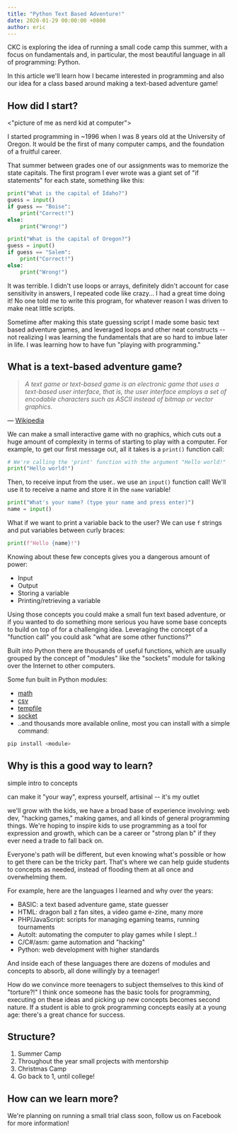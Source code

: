 ```yaml
---
title: "Python Text Based Adventure!"
date: 2020-01-29 00:00:00 +0800
author: eric
---
```


CKC is exploring the idea of running a small code camp this summer, with a focus on fundamentals and,
in particular, the most beautiful language in all of programming: Python. 

In this article we'll learn how I became
interested in programming and also our idea for a class based around making a text-based adventure game!

<!--more-->

## How did I start?

<"picture of me as nerd kid at computer">

I started programming in ~1996 when I was 8 years old at the University of Oregon. It would be the first of many
computer camps, and the foundation of a fruitful career.

That summer between grades one of our assignments was to memorize the state capitals. The first program I ever wrote was
a giant set of "if statements" for each state, something like this:

```python
print("What is the capital of Idaho?")
guess = input()
if guess == "Boise":
    print("Correct!")
else:
    print("Wrong!")

print("What is the capital of Oregon?")
guess = input()
if guess == "Salem":
    print("Correct!")
else:
    print("Wrong!")
```

It was terrible. I didn't use loops or arrays, definitely didn't account for case sensitivity in answers,
I repeated code like crazy... I had a great time doing it! No one told me to write this program, for whatever reason
I was driven to make neat little scripts.

Sometime after making this state guessing script I made some basic text based adventure games, and leveraged loops
and other neat constructs -- not realizing I was learning the fundamentals that are so hard to imbue later in life.
I was learning how to have fun "playing with programming."

## What is a text-based adventure game?

> _A text game or text-based game is an electronic game that uses a text-based user interface, that is, 
 the user interface employs a set of encodable characters such as ASCII instead of bitmap or vector graphics._

&mdash; [Wikipedia](https://en.wikipedia.org/wiki/Text-based_game) 

We can make a small interactive game with no graphics, which cuts out a huge amount of complexity in terms of 
starting to play with a computer. For example, to get our first message out, all it takes is a `print()` 
function call:

```python
# We're calling the 'print' function with the argument "Hello world!"
print("Hello world!")
```

Then, to receive input from the user.. we use an `input()` function call! We'll use it to receive a name and
 store it in the `name` variable!
```python
print("What's your name? (type your name and press enter)")
name = input()
```

What if we want to print a variable back to the user? We can use `f` strings and put variables between curly braces:
```python
print(f"Hello {name}!")
```

Knowing about these few concepts gives you a dangerous amount of power:
 - Input
 - Output
 - Storing a variable
 - Printing/retrieving a variable
 
Using those concepts you could make a small fun text based adventure, or if you wanted to do something more serious
you have some base concepts to build on top of for a challenging idea. Leveraging the concept of a "function call" you could
ask "what are some other functions?"

Built into Python there are thousands of useful functions, which are usually grouped by the concept of "modules" like
the "sockets" module for talking over the Internet to other computers.

Some fun built in Python modules:
 - [math](https://docs.python.org/3/library/math.html)
 - [csv](https://docs.python.org/3/library/csv.html)
 - [tempfile](https://docs.python.org/3/library/tempfile.html)
 - [socket](https://docs.python.org/3/library/socket.html)
 - ..and thousands more available online, most you can install with a simple command: 
 ```bash
 pip install <module>
``` 


## Why is this a good way to learn?

simple intro to concepts

can make it "your way", express yourself, artisinal -- it's my outlet

we'll grow with the kids, we have a broad base of experience involving: web dev, "hacking games," making games, and
all kinds of general programming things. We're hoping to inspire kids to use programming as a tool for expression
and growth, which can be a career or "strong plan b" if they ever need a trade to fall back on.

Everyone's path will be different, but even knowing what's possible or how to get there can be the tricky part. That's
where we can help guide students to concepts as needed, instead of flooding them at all once and overwhelming them.

For example, here are the languages I learned and why over the years:
 - BASIC: a text based adventure game, state guesser
 - HTML: dragon ball z fan sites, a video game e-zine, many more
 - PHP/JavaScript: scripts for managing egaming teams, running tournaments
 - AutoIt: automating the computer to play games while I slept..!
 - C/C#/asm: game automation and "hacking"
 - Python: web development with higher standards
 
And inside each of these languages there are dozens of modules and concepts to absorb, all done willingly by a teenager!

How do we convince more teenagers to subject themselves to this kind of "torture?!" I think once someone has the basic
tools for programming, executing on these ideas and picking up new concepts becomes second nature. If a student is able
to grok programming concepts easily at a young age: there's a great chance for success.

## Structure?


1. Summer Camp
2. Throughout the year small projects with mentorship
3. Christmas Camp
4. Go back to 1, until college!



## How can we learn more?

We're planning on running a small trial class soon, follow us on Facebook <linky> for more information!


